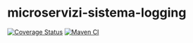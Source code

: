 # microservizi-sistema-logging

[![Coverage Status](https://coveralls.io/repos/github/SWEasabi/microservizi-sistema-logging/badge.svg?branch=main)](https://coveralls.io/github/SWEasabi/microservizi-sistema-logging?branch=main)
[![Maven CI](https://github.com/SWEasabi/microservizi-sistema-logging/actions/workflows/maven.yml/badge.svg)](https://github.com/SWEasabi/microservizi-sistema-logging/actions/workflows/maven.yml)
